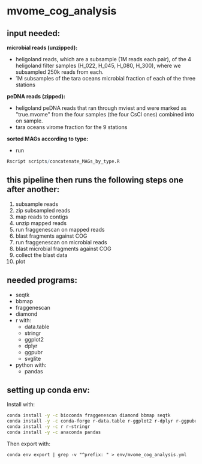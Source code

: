 # mvome_cog_analysis
## input needed:
**microbial reads (unzipped):**
- heligoland reads, which are a subsample (1M reads each pair), of the 4 heligoland filter samples (H_022, H_045, H_080, H_300), where we subsampled 250k reads from each.
- 1M subsamples of the tara oceans microbial fraction of each of the three stations


**peDNA reads (zipped):**
- heligoland peDNA reads that ran through mviest and were marked as "true.mvome" from the four samples (the four CsCl ones) combined into on sample.
- tara oceans virome fraction for the 9 stations


**sorted MAGs according to type:**
- run
```R
Rscript scripts/concatenate_MAGs_by_type.R
```

## this pipeline then runs the following steps one after another:
1. subsample reads
2. zip subsampled reads
3. map reads to contigs
4. unzip mapped reads
5. run fraggenescan on mapped reads
6. blast fragments against COG
7. run fraggenescan on microbial reads
8. blast microbial fragments against COG
9. collect the blast data
10. plot

## needed programs:
- seqtk
- bbmap
- fraggenescan
- diamond
- r with:
	- data.table
	- stringr
	- ggplot2
	- dplyr
	- ggpubr
	- svglite
- python with:
	- pandas

## setting up conda env:
Install with:
```bash
conda install -y -c bioconda fraggenescan diamond bbmap seqtk
conda install -y -c conda-forge r-data.table r-ggplot2 r-dplyr r-ggpubr r-svglite
conda install -y -c r r-stringr
conda install -y -c anaconda pandas
```
Then export with:
```
conda env export | grep -v "^prefix: " > env/mvome_cog_analysis.yml
```
